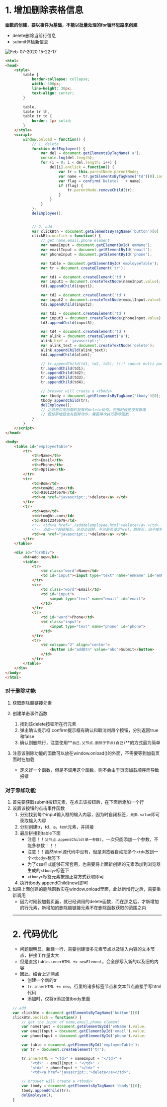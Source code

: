 

# 1. 增加删除表格信息

**函数的创建，要以事件为基础，不能以批量处理的for循环思路来创建**

- delete删除当前行信息
- submit体检新信息

![Feb-07-2020 15-22-17](https://user-images.githubusercontent.com/26485327/74009240-c6223a80-49bd-11ea-8e14-b8a20ee16e7e.gif)


```html
<html>
<head>
    <style>
        table {
            border-collapse: collapse;
            width: 500px;
            line-height: 30px;
            text-align: center;
        }
        
        table,
        table tr th,
        table tr td {
            border: 1px solid;
        }
    </style>
    <script>
        window.onload = function() {
            // 1. delete
            function delEmployee() {
                var del = document.getElementsByTagName('a');
                console.log(del.length);
                for (i = 0; i < del.length; i++) {
                    del[i].onclick = function() {
                        var tr = this.parentNode.parentNode;              
                        var name = tr.getElementsByTagName('td')[0].innerText;
                        var flag = confirm('Delete? ' + name);   
                        if (flag) {
                            tr.parentNode.removeChild(tr);
                        }
                    }
                }
            };
            delEmployee();


            // 2. add
            var clickBtn = document.getElementsByTagName('button')[0]
            clickBtn.onclick = function() {
                // get name,email,phone element
                var nameInput = document.getElementById('emName');
                var emailInput = document.getElementById('email');
                var phoneInput = document.getElementById('phone');

                var table = document.getElementById('employeeTable');
                var tr = document.createElement('tr');

                var td1 = document.createElement('td')
                var input1 = document.createTextNode(nameInput.value);
                td1.appendChild(input1);

                var td2 = document.createElement('td')
                var input2 = document.createTextNode(emailInput.value);
                td2.appendChild(input2);

                var td3 = document.createElement('td')
                var input3 = document.createTextNode(phoneInput.value);
                td3.appendChild(input3);

                var td4 = document.createElement('td')
                var alink = document.createElement('a');
                alink.href = 'javascript:;'
                var alink_text = document.createTextNode('delete');
                alink.appendChild(alink_text);
                td4.appendChild(alink);

                // tr.appendChild(td1, td2, td3); !!!! cannot multi paras
                tr.appendChild(td1);
                tr.appendChild(td2);
                tr.appendChild(td3);
                tr.appendChild(td4);

                // broswer will create a <tbody>
                var tbody = document.getElementsByTagName('tbody')[0];
                tbody.appendChild(tr);
                delEmployee(); 
                // 之前是页面加载时就有的delete动作，而那时候还没有新增
                // 要想新增后也有删除动作，需要再次执行删除函数
            }
        }
    </script>
</head>

<body>
    <table id="employeeTable">
        <tr>
            <th>Name</th>
            <th>Email</th>
            <th>Phone</th>
            <th>Option</th>
        </tr>
        <tr>
            <td>Bom</td>
            <td>tom@hi.com</td>
            <td>01012345678</td>
            <td><a href="javascript:;">delete</a> </td>
        </tr>
        <tr>
            <td>Aom</td>
            <td>tom@hi.com</td>
            <td>01012345678</td>
            <!-- <td><a href="./adddelemployee.html">delete</a> </td> -->
            <!-- 点击一个超链接后，会自动调转，不论是否设定href，跳转后，旧不能执行js代码 -->
            <td><a href="javascript:;">delete</a> </td>
        </tr>
    </table>

    <div id="formDiv">
        <h4>Add new</h4>
        <table>
            <tr>
                <td class="word">Name</td>
                <td id="input"><input type="text" name="emName" id="emName"></td>
            </tr>
            <tr>
                <td class="word">Email</td>
                <td id="input">
                    <input type="text" name="email" id="email">
                </td>
            </tr>
            <tr>
                <td id="word">Phone</td>
                <td class="input">
                    <input type="text" name="phone" id="phone">
                </td>
            </tr>
            <tr>
                <td colspan="2" align="center">
                    <button id="addBtn" value="abc">Submit</button>
                </td>
            </tr>
        </table>
    </div>
</body>
</html>
```
### 对于删除功能
1. 获取删除超链接元素
2. 创建单击事件函数
    1. 找到该delete按钮所在行元素
    2. 弹出确认提示框 confirm提示框有确认和取消刘昂个按钮，分别返回true和false
    3. 确认则删除行，注意使用**`自己.父节点.删除子节点(自己)`**的方式最为简单
    
3. 注意该删除功能的函数可以放在window.onload()的外面，不需要等到加载页面时在加载
    - 定义好一个函数，但是不调用这个函数，则不会由于页面加载顺序而导致报错


### 对于添加功能
1. 首先要获取submit按钮元素，在点击该按钮后，在<table>下面新添加一个行<tr>
2. 设置该按钮的点击事件函数
    1. 分别找到每个input输入框的输入内容，因为时自闭标签，`元素.value`即可获取输入内容
    2. 分别创建tr，td，a，text元素，并拼接
    3. 最后拼接到table下面
        - 注意！！`父节点.appendChild(单一参数)`，一次只能添加一个参数，不能多参数！！！
        - 注意！！虽然html源代码中没有，但是浏览器自动把多个`<td>`放到一个`<tbody>`标签下
        - 为了css样式能够正常套用，也需要将上面新创建的元素添加到浏览器生成的`<tbody>`标签下
        - `<tbody>`标签元素按照正常方式获取即可
    4. 执行tbody.appendChild(new)即可
3. 如果上面创建的删除函数实在window.onload里面，此处新增行之后，需要重新调用
    - 因为时刚毅加载页面，就已经调用的delete函数，而在那之后，才新增加的行元素，新增加的删除超链接元素不在删除函数获取的范围之内

-----

# 2. 代码优化

- 问题很明显，新建一行，需要创建很多元素节点以及输入内容的文本节点，拼接工作量太大
- 但是直接`table.innerHTML += newElement`，会全部写入新的以及旧的内容
- 因此，结合上述两点
    - 创建一个新的tr
    - `tr.innerHTML += new`，行里的诸多标签节点和文本节点直接手写html代码
    - 添加时，仅将tr添加值tbody里面


```javascript
// add
var clickBtn = document.getElementsByTagName('button')[0]
clickBtn.onclick = function() {
    // get the input of name,email,phone element
    var nameInput = document.getElementById('emName').value;
    var emailInput = document.getElementById('email').value;
    var phoneInput = document.getElementById('phone').value;

    var table = document.getElementById('employeeTable');
    var tr = document.createElement('tr');

    tr.innerHTML = "<td>" + nameInput + "</td>" +
        "<td>" + emailInput + "</td>" +
        "<td>" + phoneInput + "</td>" +
        "<td><a href='javascript:;'>delete</a></td>";

    // broswer will create a <tbody>
    var tbody = document.getElementsByTagName('tbody')[0];
    tbody.appendChild(tr);
    delEmployee(); 
}
```



